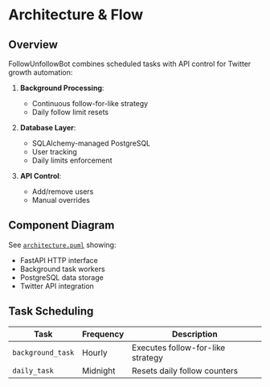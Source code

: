 # Architecture & Flow

## Overview
FollowUnfollowBot combines scheduled tasks with API control for Twitter growth automation:

1. **Background Processing**:
   - Continuous follow-for-like strategy
   - Daily follow limit resets

2. **Database Layer**:
   - SQLAlchemy-managed PostgreSQL
   - User tracking
   - Daily limits enforcement

3. **API Control**:
   - Add/remove users
   - Manual overrides

## Component Diagram
See [`architecture.puml`](./architecture.puml) showing:
- FastAPI HTTP interface
- Background task workers
- PostgreSQL data storage
- Twitter API integration

## Task Scheduling
| Task | Frequency | Description |
|------|-----------|-------------|
| `background_task` | Hourly | Executes follow-for-like strategy |
| `daily_task` | Midnight | Resets daily follow counters |
